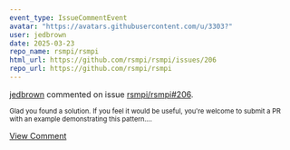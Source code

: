 ```yaml
---
event_type: IssueCommentEvent
avatar: "https://avatars.githubusercontent.com/u/3303?"
user: jedbrown
date: 2025-03-23
repo_name: rsmpi/rsmpi
html_url: https://github.com/rsmpi/rsmpi/issues/206
repo_url: https://github.com/rsmpi/rsmpi
---
```


<a href='https://github.com/jedbrown' target='_blank'>jedbrown</a> commented on issue <a href='https://github.com/rsmpi/rsmpi/issues/206' target='_blank'>rsmpi/rsmpi#206</a>.

<small>Glad you found a solution. If you feel it would be useful, you're welcome to submit a PR with an example demonstrating this pattern....</small>

<a href='https://github.com/rsmpi/rsmpi/issues/206' target='_blank'>View Comment</a>
